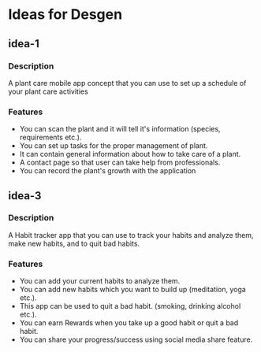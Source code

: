 # Ideas for Desgen

<!-- innovative ideas which solve our day to day problems or major problems of society. We will try to solve these problem with designing -->
<!-- Add the description about the idea and add the features for the idea or how to implement the idea  -->
<!-- If you have made any mockup,design or workflow ,you can add them with the idea  in .png format and the design link (if available)-->

## idea-1

### Description 

 A plant care mobile app concept that you can use to set up a schedule of your plant care activities
 
### Features
- You can scan the plant and it will tell it's information (species, requirements etc.).
- You can set up tasks for the proper management of plant.
- It can contain general information about how to take care of a plant.
- A contact page so that user can take help from professionals.
- You can record the plant's growth with the application
 
## idea-3

### Description
A Habit tracker app that you can use to track your habits and analyze them, make new habits, 
and to quit bad habits.


### Features
- You can add your current habits to analyze them.
- You can add new habits which you want to build up (meditation, yoga etc.).
- This app can be used to quit a bad habit. (smoking, drinking alcohol etc.).
- You can earn Rewards when you take up a good habit or quit a bad habit.
- You can share your progress/success using social media share feature.
